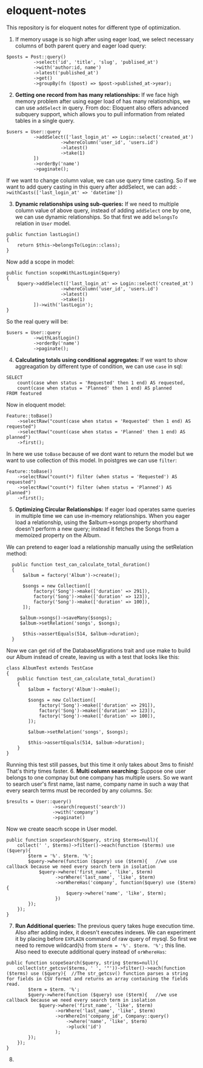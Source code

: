 # eloquent-notes
This repository is for eloquent notes for different type of optimization.

1. If memory usage is so high after using eager load, we select necessary columns of both parent query and eager load query:
```
$posts = Post::query()
          ->select('id', 'title', 'slug', 'publised_at')
          ->with('author:id, name')
          ->latest('published_at')
          ->get()
          ->groupBy(fn ($post) => $post->published_at->year);
```
2. **Getting one record from has many relationships:** If we face high memory problem after using eager load of has many relationships, we can use `addSelect` in query. From doc: Eloquent also offers advanced subquery support, which allows you to pull information from related tables in a single query.
```
$users = User::query
          ->addSelect(['last_login_at' => Login::select('created_at')
                    ->whereColumn('user_id', 'users.id')
                    ->latest()
                    ->take(1)
          ])
          ->orderBy('name')
          ->paginate();
```
If we want to change column value, we can use query time casting. So if we want to add query casting in this query after addSelect, we can add: `->withCasts(['last_login_at' => 'datetime'])`

3. **Dynamic relationships using sub-queries:** If we need to multiple column value of above query, instead of adding `addSelect` one by one, we can use dynamic relationships. So that first we add `belongsTo` relation in `User` model.
```
public function lastLogin()
{
    return $this->belongsTo(Login::class);
}
```
Now add a scope in model:
```
public function scopeWithLastLogin($query)
{
    $query->addSelect(['last_login_at' => Login::select('created_at')
                    ->whereColumn('user_id', 'users.id')
                    ->latest()
                    ->take(1)
          ])->with('lastLogin');
}
```
So the real query will be:
```
$users = User::query
          ->withLastLogin()
          ->orderBy('name')
          ->paginate();
```
4. **Calculating totals using conditional aggregates:** If we want to show aggreagation by different type of condition, we can use `case` in sql:
```
SELECT 
    count(case when status = 'Requested' then 1 end) AS requested,
    count(case when status = 'Planned' then 1 end) AS planned
FROM featured
```
Now in eloquent model:
```
Feature::toBase()
    ->selectRaw("count(case when status = 'Requested' then 1 end) AS requested")
    ->selectRaw("count(case when status = 'Planned' then 1 end) AS planned")
    ->first();
```
In here we use `toBase` because of we dont want to return the model but we want to use collection of this model. In poistgres we can use `filter`:
```
Feature::toBase()
    ->selectRaw("count(*) filter (when status = 'Requested') AS requested")
    ->selectRaw("count(*) filter (when status = 'Planned') AS planned")
    ->first();
```
5. **Optimizing Circular Relationships:** If eager load operates same queries in multiple time we can use in-memory relationships. When you eager load a relationship, using the $album->songs property shorthand doesn't perform a new query; instead it fetches the Songs from a memoized property on the Album.

We can pretend to eager load a relationship manually using the setRelation method:
```
  public function test_can_calculate_total_duration()
  {
      $album = factory('Album')->create();

      $songs = new Collection([
          factory('Song')->make(['duration' => 291]),
          factory('Song')->make(['duration' => 123]),
          factory('Song')->make(['duration' => 100]),
      ]);

     $album->songs()->saveMany($songs);
     $album->setRelation('songs', $songs);

      $this->assertEquals(514, $album->duration);
  }
```
Now we can get rid of the DatabaseMigrations trait and use make to build our Album instead of create, leaving us with a test that looks like this:
```
class AlbumTest extends TestCase
{
    public function test_can_calculate_total_duration()
    {
        $album = factory('Album')->make();

        $songs = new Collection([
            factory('Song')->make(['duration' => 291]),
            factory('Song')->make(['duration' => 123]),
            factory('Song')->make(['duration' => 100]),
        ]);

        $album->setRelation('songs', $songs);

        $this->assertEquals(514, $album->duration);
    }
}
```
Running this test still passes, but this time it only takes about 3ms to finish! That's thirty times faster.
6. **Multi column searching:** Suppose one user belongs to one compnay but one company has multiple users. So we want to search user's first name, last name, company name in such a way that every search terms must be recorded by any columns. So:
```
$results = User::query()
                 ->search(request('search'))
                 ->with('company')
                 ->paginate()
```
Now we create seacrh scope in User model.
```
public function scopeSearch($query, string $terms=null){
    collect(' ', $terms)->filter()->each(function ($terms) use ($query){
        $term = '%'. $term. '%';
        $query->where(function ($query) use ($term){   //we use callback because we need every search term in isolation
            $query->where('first_name', 'like', $term)
                  ->orWhere('last_name', 'like', $term)
                  ->orWhereHas('company', function($query) use ($term){
                      $query->where('name', 'like', $term);
                  })
        });
    });
}
```
7. **Run Additional queries:** The previous query takes huge execution time. Also after adding index, it doesn't executes indexes. We can experiment it by placing before `EXPLAIN` command of raw query of mysql. So first we need to remove wildcard(`%`) from `$term = '%'. $term. '%';` this line. Also need to execute additional query instead of  `orWhereHas`:
```
public function scopeSearch($query, string $terms=null){
    collect(str_getcsv($terms, ' ', '"'))->filter()->each(function ($terms) use ($query){  //The str_getcsv() function parses a string for fields in CSV format and returns an array containing the fields read.
        $term = $term. '%';
        $query->where(function ($query) use ($term){   //we use callback because we need every search term in isolation
            $query->where('first_name', 'like', $term)
                  ->orWhere('last_name', 'like', $term)
                  ->orWhereIn('company_id', Company::query()
                      ->where('name', 'like', $term)
                      ->pluck('id')
                  );
        });
    });
}
```
8. 
